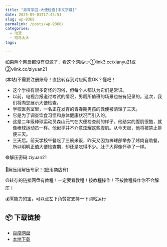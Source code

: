 ```yaml
---
title: "男育学园-大便检查[中文字幕]"
date: 2025-09-01T17:45:51
slug: wp-9368
permalink: /posts/wp-9368/
categories:
  - 动漫
  - 司马太太
tags:

---
```


如果两个网盘都没有资源了，看这个网站👉①link3.cc/xianyu21或②vlink.cc/ziyuan21

(本站)不需要注册账号！直接转存到对应网盘OK？懂吧！

*   这个学校有很多奇怪的习俗，但每个人都认为它们是常识。
*   以前，电视台报道过考试的情况，男厕所值班的场景也被有记录的。这次，我们将向您展示大便检查。
*   学校医务室里，一名正在发育的青春期男孩的粪便被清理了三天。
*   它是为了调查饮食习惯和身体健康状况而引入的。
*   这是二年级棒球运动员森山元气在大便检查前的样子。他结实的腹肌很酷，就像棒球运动员一样。他似乎并不介意炫耀这些腹肌。从今天起，他将被禁止排便三天。
*   三天后。前天学校午餐吃了三碗米饭，昨天又因为棒球部举办了烤肉自助餐，所以明明正值大便检查期，却还是吃得不少。肚子大得像怀孕了一样。

🟢解压密码:ziyuan21

🔵解压用解压专家！(应用商店有)

🟡转存的链接网盘有教程！一定要看教程！按教程操作！不按教程操作你不会解压！

💰🈶能力的宝，可以点左下角赞赏支持一下网站运行

## 📦 下载链接
- [百度网盘](https://blziyuan21.com/pay-download/9368?key=4782b5ac67&down_id=0)
- [本地下载](https://blziyuan21.com/pay-download/9368?key=4782b5ac67&down_id=1)

